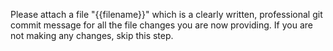 Please attach a file "{{filename}}" which is a clearly written, professional git commit message for all the file changes you are now providing. If you are not making any changes, skip this step.
